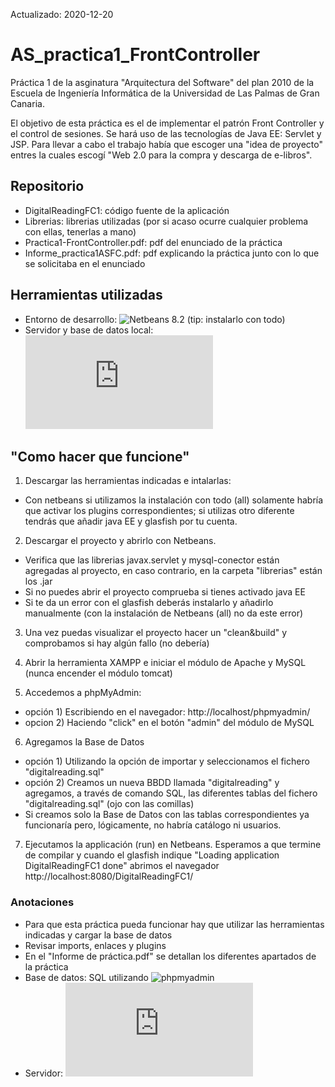 Actualizado: 2020-12-20

# AS_practica1_FrontController
Práctica 1 de la asginatura "Arquitectura del Software" del plan 2010 de la Escuela de Ingeniería Informática de la Universidad de Las Palmas de Gran Canaria.

El objetivo de esta práctica es el de implementar el patrón Front Controller y el control de sesiones. Se hará uso de las tecnologías de Java EE: Servlet y JSP.
Para llevar a cabo el trabajo había que escoger una "idea de proyecto" entres la cuales escogí "Web 2.0 para la compra y descarga de e-libros".

## Repositorio

 - DigitalReadingFC1: código fuente de la aplicación
 - Librerias: librerias utilizadas (por si acaso ocurre cualquier problema con ellas, tenerlas a mano)
 - Practica1-FrontController.pdf: pdf del enunciado de la práctica
 - Informe_practica1ASFC.pdf: pdf explicando la práctica junto con lo que se solicitaba en el enunciado

## Herramientas utilizadas

- Entorno de desarrollo: ![Netbeans 8.2](https://netbeans.org/downloads/8.2/rc/) (tip: instalarlo con todo)
- Servidor y base de datos local: ![XAMPP](https://www.apachefriends.org/es/index.html)

## "Como hacer que funcione"

1) Descargar las herramientas indicadas e intalarlas:
  - Con netbeans si utilizamos la instalación con todo (all) solamente habría que activar los plugins correspondientes; si utilizas otro diferente tendrás que añadir java EE y glasfish por tu cuenta. 

2) Descargar el proyecto y abrirlo con Netbeans. 
  - Verifica que las librerias javax.servlet y mysql-conector están agregadas al proyecto, en caso contrario, en la carpeta "librerias" están los .jar
  - Si no puedes abrir el proyecto comprueba si tienes activado java EE
  - Si te da un error con el glasfish deberás instalarlo y añadirlo manualmente (con la instalación de Netbeans (all) no da este error) 

3) Una vez puedas visualizar el proyecto hacer un "clean&build" y comprobamos si hay algún fallo (no debería) 

4) Abrir la herramienta XAMPP e iniciar el módulo de Apache y MySQL (nunca encender el módulo tomcat) 

5) Accedemos a phpMyAdmin:
  - opción 1) Escribiendo en el navegador: http://localhost/phpmyadmin/
  - opcion 2) Haciendo "click" en el botón "admin" del módulo de MySQL

6) Agregamos la Base de Datos 
  - opción 1) Utilizando la opción de importar y seleccionamos el fichero "digitalreading.sql"
  - opción 2) Creamos un nueva BBDD llamada "digitalreading" y agregamos, a través de comando SQL, las diferentes tablas del fichero "digitalreading.sql" (ojo con las comillas)
  - Si creamos solo la Base de Datos con las tablas correspondientes ya funcionaría pero, lógicamente, no habría catálogo ni usuarios.

7) Ejecutamos la applicación (run) en Netbeans. Esperamos a que termine de compilar y cuando el glasfish indique "Loading application DigitalReadingFC1 done" abrimos el navegador http://localhost:8080/DigitalReadingFC1/


### Anotaciones

 - Para que esta práctica pueda funcionar hay que utilizar las herramientas indicadas y cargar la base de datos
 - Revisar imports, enlaces y plugins
 - En el "Informe de práctica.pdf" se detallan los diferentes apartados de la práctica
 - Base de datos: SQL utilizando ![phpmyadmin](https://www.phpmyadmin.net/)
 - Servidor: ![glashfish](https://www.oracle.com/middleware/technologies/glassfish-server.html)
 
